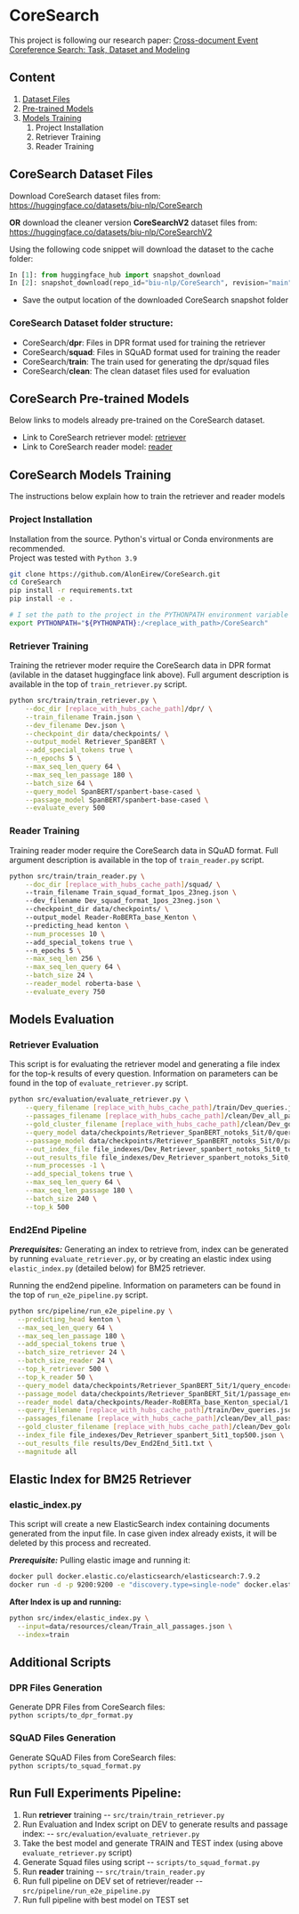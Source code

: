 # CoreSearch
This project is following our research paper: [Cross-document Event Coreference Search: Task, Dataset and Modeling](https://arxiv.org/abs/2210.12654)

## Content
1. [Dataset Files](#coresearch-dataset-files)
2. [Pre-trained Models](#coresearch-pre-trained-models)
3. [Models Training](#coresearch-models-training) 
   1. Project Installation
   2. Retriever Training
   3. Reader Training


## CoreSearch Dataset Files
Download CoreSearch dataset files from:</br> 
https://huggingface.co/datasets/biu-nlp/CoreSearch </br>

**OR** download the cleaner version **CoreSearchV2** dataset files from:</br> 
https://huggingface.co/datasets/biu-nlp/CoreSearchV2 </br>

Using the following code snippet will download the dataset to the cache folder:

```python
In [1]: from huggingface_hub import snapshot_download
In [2]: snapshot_download(repo_id="biu-nlp/CoreSearch", revision="main", repo_type="dataset")
```
* Save the output location of the downloaded CoreSearch snapshot folder

[//]: # (Then place them under the data/resources folder in the root directory </br>)
[//]: # (```bash)
[//]: # (mkdir --parents ./data/resources; mv -v data/tmp/datasets--biu-nlp--CoreSearch/snapshots/1aa21e8da4ab4804816ede85d88d3d5e62024401/* $_)
[//]: # (rm -rf data/tmp/)
[//]: # (```)

### CoreSearch Dataset folder structure:
- CoreSearch/**dpr**: Files in DPR format used for training the retriever
- CoreSearch/**squad**: Files in SQuAD format used for training the reader
- CoreSearch/**train**: The train used for generating the dpr/squad files
- CoreSearch/**clean**: The clean dataset files used for evaluation


## CoreSearch Pre-trained Models
Below links to models already pre-trained on the CoreSearch dataset. </br>
* Link to CoreSearch retriever model: [retriever](https://huggingface.co/biu-nlp/coresearch-retriever-spanbert)
* Link to CoreSearch reader model: [reader](https://huggingface.co/biu-nlp/coresearch-reader-roberta)


## CoreSearch Models Training
The instructions below explain how to train the retriever and reader models

### Project Installation
Installation from the source. Python's virtual or Conda environments are recommended.</br>
Project was tested with `Python 3.9` 

```bash
git clone https://github.com/AlonEirew/CoreSearch.git
cd CoreSearch
pip install -r requirements.txt
pip install -e .

# I set the path to the project in the PYTHONPATH environment variable
export PYTHONPATH="${PYTHONPATH}:/<replace_with_path>/CoreSearch"
```

### Retriever Training
Training the retriever moder require the CoreSearch data in DPR format (avilable in the dataset huggingface link above).
Full argument description is available in the top of `train_retriever.py` script. 
```bash
python src/train/train_retriever.py \
    --doc_dir [replace_with_hubs_cache_path]/dpr/ \
    --train_filename Train.json \
    --dev_filename Dev.json \
    --checkpoint_dir data/checkpoints/ \
    --output_model Retriever_SpanBERT \
    --add_special_tokens true \
    --n_epochs 5 \
    --max_seq_len_query 64 \
    --max_seq_len_passage 180 \
    --batch_size 64 \
    --query_model SpanBERT/spanbert-base-cased \
    --passage_model SpanBERT/spanbert-base-cased \
    --evaluate_every 500
```

### Reader Training
Training reader moder require the CoreSearch data in SQuAD format.
Full argument description is available in the top of `train_reader.py` script.
```bash
python src/train/train_reader.py \
    --doc_dir [replace_with_hubs_cache_path]/squad/ \ 
    --train_filename Train_squad_format_1pos_23neg.json \ 
    --dev_filename Dev_squad_format_1pos_23neg.json \ 
    --checkpoint_dir data/checkpoints/ \ 
    --output_model Reader-RoBERTa_base_Kenton \ 
    --predicting_head kenton \
    --num_processes 10 \ 
    --add_special_tokens true \ 
    --n_epochs 5 \
    --max_seq_len 256 \
    --max_seq_len_query 64 \
    --batch_size 24 \
    --reader_model roberta-base \
    --evaluate_every 750
```

## Models Evaluation
### Retriever Evaluation
This script is for evaluating the retriever model and generating a file index for the top-k results of every question.
Information on parameters can be found in the top of `evaluate_retriever.py` script.

```bash
python src/evaluation/evaluate_retriever.py \
    --query_filename [replace_with_hubs_cache_path]/train/Dev_queries.json \
    --passages_filename [replace_with_hubs_cache_path]/clean/Dev_all_passages.json \
    --gold_cluster_filename [replace_with_hubs_cache_path]/clean/Dev_gold_clusters.json \
    --query_model data/checkpoints/Retriever_SpanBERT_notoks_5it/0/query_encoder \
    --passage_model data/checkpoints/Retriever_SpanBERT_notoks_5it/0/passage_encoder \
    --out_index_file file_indexes/Dev_Retriever_spanbert_notoks_5it0_top500.json \
    --out_results_file file_indexes/Dev_Retriever_spanbert_notoks_5it0_top500_results.txt \
    --num_processes -1 \
    --add_special_tokens true \
    --max_seq_len_query 64 \
    --max_seq_len_passage 180 \
    --batch_size 240 \
    --top_k 500
```

### End2End Pipeline
**_Prerequisites:_** Generating an index to retrieve from, index can be generated by running `evaluate_retriever.py`, or by creating an elastic index using `elastic_index.py` (detailed below) for BM25 retriever.

Running the end2end pipeline.
Information on parameters can be found in the top of `run_e2e_pipeline.py` script.
```bash
python src/pipeline/run_e2e_pipeline.py \
  --predicting_head kenton \
  --max_seq_len_query 64 \
  --max_seq_len_passage 180 \
  --add_special_tokens true \
  --batch_size_retriever 24 \
  --batch_size_reader 24 \
  --top_k_retriever 500 \
  --top_k_reader 50 \
  --query_model data/checkpoints/Retriever_SpanBERT_5it/1/query_encoder \
  --passage_model data/checkpoints/Retriever_SpanBERT_5it/1/passage_encoder \
  --reader_model data/checkpoints/Reader-RoBERTa_base_Kenton_special/1 \
  --query_filename [replace_with_hubs_cache_path]/train/Dev_queries.json \
  --passages_filename [replace_with_hubs_cache_path]/clean/Dev_all_passages.json \
  --gold_cluster_filename [replace_with_hubs_cache_path]/clean/Dev_gold_clusters.json \
  --index_file file_indexes/Dev_Retriever_spanbert_5it1_top500.json \
  --out_results_file results/Dev_End2End_5it1.txt \
  --magnitude all
```

## Elastic Index for BM25 Retriever

### elastic_index.py
This script will create a new ElasticSearch index containing documents generated from the input file.
In case given index already exists, it will be deleted by this process and recreated.

**_Prerequisite:_** Pulling elastic image and running it:
```bash
docker pull docker.elastic.co/elasticsearch/elasticsearch:7.9.2
docker run -d -p 9200:9200 -e "discovery.type=single-node" docker.elastic.co/elasticsearch/elasticsearch:7.9.2
```

**After Index is up and running:**
```bash
python src/index/elastic_index.py \
  --input=data/resources/clean/Train_all_passages.json \
  --index=train
```

## Additional Scripts
### DPR Files Generation
Generate DPR Files from CoreSearch files:<br/>
`python scripts/to_dpr_format.py`

### SQuAD Files Generation
Generate SQuAD Files from CoreSearch files:<br/>
`python scripts/to_squad_format.py`

## Run Full Experiments Pipeline:
1) Run **retriever** training -- `src/train/train_retriever.py`
2) Run Evaluation and Index script on DEV to generate results and passage index: -- `src/evaluation/evaluate_retriever.py`
3) Take the best model and generate TRAIN and TEST index (using above `evaluate_retriever.py` script)
4) Generate Squad files using script -- `scripts/to_squad_format.py`
5) Run **reader** training -- `src/train/train_reader.py`
6) Run full pipeline on DEV set of retriever/reader -- `src/pipeline/run_e2e_pipeline.py`
7) Run full pipeline with best model on TEST set

[//]: # (## Run Demo)

[//]: # (1&#41; Running the Elasticsearch index: </br>)

[//]: # (`#>sudo docker run -d -p 9200:9200 -e "discovery.type=single-node" elasticsearch:7.9.2`)

[//]: # (2&#41; Create elasticsearch index &#40;using BM25 + ElasticSearch or Faiss&#41;)

[//]: # (`#>python src/index/elastic_wiki_index.py --input=../WikipediaToElastic-1.0/file_index --index=wiki`)

[//]: # (3&#41; Running the Rest API Server: </br>)

[//]: # (   * Login to the server and run the Rest API inside a screen instance: )

[//]: # (`#>CUDA_VISIBLE_DEVICES=0 gunicorn --access-logfile - rest_api.application:app -b 0.0.0.0:8081 -k uvicorn.workers.UvicornWorker -t 300`)

[//]: # (5&#41; Running the client: </br>)

[//]: # (   )

